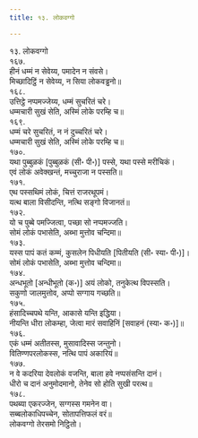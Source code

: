 ```yaml
---
title: १३. लोकवग्गो

---
```

१३. लोकवग्गो  
१६७.  
हीनं धम्मं न सेवेय्य, पमादेन न संवसे।  
मिच्छादिट्ठिं न सेवेय्य, न सिया लोकवड्ढनो॥  
१६८.  
उत्तिट्ठे नप्पमज्जेय्य, धम्मं सुचरितं चरे।  
धम्मचारी सुखं सेति, अस्मिं लोके परम्हि च॥  
१६९.  
धम्मं चरे सुचरितं, न नं दुच्चरितं चरे।  
धम्मचारी सुखं सेति, अस्मिं लोके परम्हि च॥  
१७०.  
यथा पुब्बुळकं [पुब्बुळकं (सी॰ पी॰)] पस्से, यथा पस्से मरीचिकं।  
एवं लोकं अवेक्खन्तं, मच्चुराजा न पस्सति॥  
१७१.  
एथ पस्सथिमं लोकं, चित्तं राजरथूपमं।  
यत्थ बाला विसीदन्ति, नत्थि सङ्गो विजानतं॥  
१७२.  
यो च पुब्बे पमज्जित्वा, पच्छा सो नप्पमज्जति।  
सोमं लोकं पभासेति, अब्भा मुत्तोव चन्दिमा॥  
१७३.  
यस्स पापं कतं कम्मं, कुसलेन पिधीयति [पितीयति (सी॰ स्या॰ पी॰)]।  
सोमं लोकं पभासेति, अब्भा मुत्तोव चन्दिमा॥  
१७४.  
अन्धभूतो [अन्धीभूतो (क॰)] अयं लोको, तनुकेत्थ विपस्सति।  
सकुणो जालमुत्तोव, अप्पो सग्गाय गच्छति॥  
१७५.  
हंसादिच्चपथे यन्ति, आकासे यन्ति इद्धिया।  
नीयन्ति धीरा लोकम्हा, जेत्वा मारं सवाहिनिं [सवाहनं (स्या॰ क॰)]॥  
१७६.  
एकं धम्मं अतीतस्स, मुसावादिस्स जन्तुनो।  
वितिण्णपरलोकस्स, नत्थि पापं अकारियं॥  
१७७.  
न वे कदरिया देवलोकं वजन्ति, बाला हवे नप्पसंसन्ति दानं।  
धीरो च दानं अनुमोदमानो, तेनेव सो होति सुखी परत्थ॥  
१७८.  
पथब्या एकरज्जेन, सग्गस्स गमनेन वा।  
सब्बलोकाधिपच्चेन, सोतापत्तिफलं वरं॥  
लोकवग्गो तेरसमो निट्ठितो।  